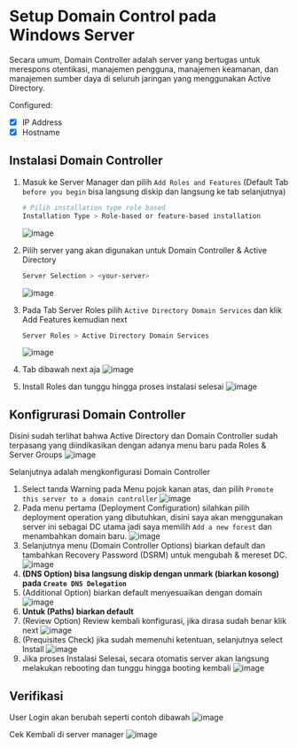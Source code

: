 # Setup Domain Control pada Windows Server
Secara umum, Domain Controller adalah server yang bertugas untuk merespons otentikasi, manajemen pengguna, manajemen keamanan, dan manajemen sumber daya di seluruh jaringan yang menggunakan Active Directory.

Configured:
- [x] IP Address
- [x] Hostname
## Instalasi Domain Controller
1. Masuk ke Server Manager dan pilih `Add Roles and Features` (Default Tab `before you begin` bisa langsung diskip dan langsung ke tab selanjutnya)
   ```bash
   # Pilih installation type role based
   Installation Type > Role-based or feature-based installation
   ```
   ![image](https://github.com/diotriandika/learn-networking/assets/109568349/3829c5d8-0d26-4a3b-bc2e-e8d61b0b1953)

2. Pilih server yang akan digunakan untuk Domain Controller & Active Directory
   ```bash
   Server Selection > <your-server>
   ```
   ![image](https://github.com/diotriandika/learn-networking/assets/109568349/caeddd4d-4c7d-461d-9e19-2de921035809)

3. Pada Tab Server Roles pilih `Active Directory Domain Services` dan klik Add Features kemudian next
   ```bash
   Server Roles > Active Directory Domain Services
   ```
   ![image](https://github.com/diotriandika/learn-networking/assets/109568349/dcdff4ea-c27f-417f-a7ed-ab436bb19aef)

4. Tab dibawah next aja
   ![image](https://github.com/diotriandika/learn-networking/assets/109568349/ffad3e72-1e18-48ae-a3d7-2808c90d9729)

5. Install Roles dan tunggu hingga proses instalasi selesai
   ![image](https://github.com/diotriandika/learn-networking/assets/109568349/a310d10f-81d4-4dbf-8e65-bc269982cda6)
## Konfigrurasi Domain Controller
Disini sudah terlihat bahwa Active Directory dan Domain Controller sudah terpasang yang diindikasikan dengan adanya menu baru pada Roles & Server Groups
![image](https://github.com/diotriandika/learn-networking/assets/109568349/01fa0170-6b30-4c6e-93c7-c5aac59a6f77)

Selanjutnya adalah mengkonfigurasi Domain Controller
1. Select tanda Warning pada Menu pojok kanan atas, dan pilih `Promote this server to a domain controller`
   ![image](https://github.com/diotriandika/learn-networking/assets/109568349/fffb89a2-3269-471e-967c-d4a434edd931)
2. Pada menu pertama (Deployment Configuration) silahkan pilih deployment operation yang dibutuhkan, disini saya akan menggunakan server ini sebagai DC utama jadi saya memilih `Add a new forest` dan menambahkan domain baru.
   ![image](https://github.com/diotriandika/learn-networking/assets/109568349/ebe23302-41a0-4ea9-866c-e3c5033b8471)
3. Selanjutnya menu (Domain Controller Options) biarkan default dan tambahkan Recovery Password (DSRM) untuk mengubah & mereset DC.
   ![image](https://github.com/diotriandika/learn-networking/assets/109568349/ad250bf6-8f29-46b6-b501-b360b914af61)
4. **(DNS Option) bisa langsung diskip dengan unmark (biarkan kosong) pada `Create DNS Delegation`**
5. (Additional Option) biarkan default menyesuaikan dengan domain
   ![image](https://github.com/diotriandika/learn-networking/assets/109568349/d1bf6f8a-3154-4140-a150-2f99b6eed7d8)
6. **Untuk (Paths) biarkan default**
7. (Review Option) Review kembali konfigurasi, jika dirasa sudah benar klik next
   ![image](https://github.com/diotriandika/learn-networking/assets/109568349/702e349d-f7cb-4f4e-8fc6-aee7c2c818c2)
8. (Prequisites Check) jika sudah memenuhi ketentuan, selanjutnya select Install
   ![image](https://github.com/diotriandika/learn-networking/assets/109568349/44f81449-9d02-4fb6-bcd0-5f3ac7942871)
9. Jika proses Instalasi Selesai, secara otomatis server akan langsung melakukan rebooting dan tunggu hingga booting kembali
    ![image](https://github.com/diotriandika/learn-networking/assets/109568349/e88a01f4-6781-4cd4-a5b9-3dd693abda15)
## Verifikasi
User Login akan berubah seperti contoh dibawah
![image](https://github.com/diotriandika/learn-networking/assets/109568349/5968a7cb-3079-4c75-b9c2-f6daf0be7793)

Cek Kembali di server manager
![image](https://github.com/diotriandika/learn-networking/assets/109568349/8ff5b27e-808a-4d4e-a9f2-151471dbfaf8)


   




